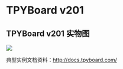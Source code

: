 <h1>TPYBoard v201</h1>

<h2>TPYBoard v201 实物图</h2>

<img src="https://github.com/TPYBoard/TPYBoard-v201/image/v201.jpg" style="max-width:100%;">

典型实例文档资料：http://docs.tpyboard.com/

